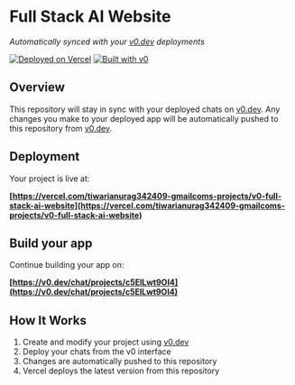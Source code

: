 # Full Stack AI Website

*Automatically synced with your [v0.dev](https://v0.dev) deployments*

[![Deployed on Vercel](https://img.shields.io/badge/Deployed%20on-Vercel-black?style=for-the-badge&logo=vercel)](https://vercel.com/tiwarianurag342409-gmailcoms-projects/v0-full-stack-ai-website)
[![Built with v0](https://img.shields.io/badge/Built%20with-v0.dev-black?style=for-the-badge)](https://v0.dev/chat/projects/c5EILwt9OI4)

## Overview

This repository will stay in sync with your deployed chats on [v0.dev](https://v0.dev).
Any changes you make to your deployed app will be automatically pushed to this repository from [v0.dev](https://v0.dev).

## Deployment

Your project is live at:

**[https://vercel.com/tiwarianurag342409-gmailcoms-projects/v0-full-stack-ai-website](https://vercel.com/tiwarianurag342409-gmailcoms-projects/v0-full-stack-ai-website)**

## Build your app

Continue building your app on:

**[https://v0.dev/chat/projects/c5EILwt9OI4](https://v0.dev/chat/projects/c5EILwt9OI4)**

## How It Works

1. Create and modify your project using [v0.dev](https://v0.dev)
2. Deploy your chats from the v0 interface
3. Changes are automatically pushed to this repository
4. Vercel deploys the latest version from this repository